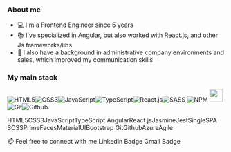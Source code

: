 ### About me

- 💻 I'm a Frontend Engineer since 5 years
- 📚 I've specialized in Angular, but also worked with React.js, and other
Js frameworks/libs
- 📄 I also have a background in administrative company environments and sales,
which improved my communication skills

### My main stack

![HTML5](https://img.icons8.com/color/35/html-5.png)![CSS3](https://img.icons8.com/color/35/css3.png)![JavaScript](https://img.icons8.com/color/35/javascript.png)![TypeScript](https://img.icons8.com/color/35/typescript.png)![React.js](https://img.icons8.com/color/35/react-native.png)![SASS](https://img.icons8.com/color/35/sass.png) ![NPM](https://img.icons8.com/color/35/npm.png) <img height="30" src="https://seeklogo.com/images/Y/yarn-logo-F5E7A65FA2-seeklogo.com.png"> ![Git](https://img.icons8.com/color/35/git.png)![Github](https://img.icons8.com/color/material-outlined/35/github.png).

HTML5CSS3JavaScriptTypeScript AngularReact.jsJasmineJestSingleSPA SCSSPrimeFacesMaterialUIBootstrap  GitGithubAzureAgile

📫 Feel free to connect with me
Linkedin Badge Gmail Badge
